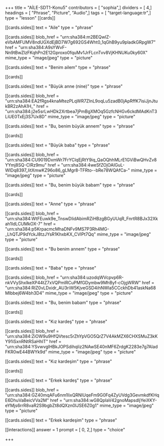+++
title = "AİLE-SDT1-Konu5"
contributors = [ "sophia",]
dividers = [ 4,]
headings = [ "Phrase", "Picture", "Audio",]
tags = [ "target-language:tr",]
type = "lesson"
[[cards]]

[[cards.sides]]
text = "Aile"
type = "phrase"

[[cards.sides]]
blob_href = "urn:sha384:m2BEQwlZ-eVbAMFUMV8ndUGXdEjBD7W7g692GS4Wht0_1qGhB9yu9pladkGRpgW7"
href = "urn:sha384:A9sYWvF-Nn9tBwZlzFKqhPn2E12Gproxo0fquMv1JrFLcnTvv8VjKHNUKu0ky60X"
mime_type = "image/jpeg"
type = "picture"

[[cards.sides]]
text = "Benim ailem"
type = "phrase"

[[cards]]

[[cards.sides]]
text = "Büyük anne (nine)"
type = "phrase"

[[cards.sides]]
blob_href = "urn:sha384:EA2fRgs4knaMtezPLqWR7ZInL9oqLu5zadB0jApRffK7isiJjnJtukBR2zAhA1H_"
href = "urn:sha384:j2e5srLwHDk2Xrtbea7jPmBgXMOq5GzfcNHGv6ckdMAdKnT3LiUE0TxEj3S7Ux8D"
mime_type = "image/jpeg"
type = "picture"

[[cards.sides]]
text = "Bu, benim büyük annem"
type = "phrase"

[[cards]]

[[cards.sides]]
text = "Büyük baba"
type = "phrase"

[[cards.sides]]
blob_href = "urn:sha384:CU9019DxmWr7FrYClqEjRtY9iq_QaOQhhMLrE1GViBwQHvZv8YYmj8SQ-CIRz9mu"
href = "urn:sha384:4weSfZOjOAIGuL-WIDq8397_IitXmwKZ96o86_gLMgr8-TFRto--bRe78WQAfCa-"
mime_type = "image/jpeg"
type = "picture"

[[cards.sides]]
text = "Bu, benim büyük babam"
type = "phrase"

[[cards]]

[[cards.sides]]
text = "Anne"
type = "phrase"

[[cards.sides]]
blob_href = "urn:sha384:WtFEuwk9e_TnswDIidAbimRZiHBzgBGyUUqR_FnrtR8BJx32Xkah1IdLCUMkOX-7"
href = "urn:sha384:p5KrpacmcMhaDNFv9MS7P3Rh4MG-_LhQTJP9dYckJ8tzJYsR1KhxbKX_CVlPt7Qq"
mime_type = "image/jpeg"
type = "picture"

[[cards.sides]]
text = "Bu benim annem"
type = "phrase"

[[cards]]

[[cards.sides]]
text = "Baba"
type = "phrase"

[[cards.sides]]
blob_href = "urn:sha384:uzodqWVcpvp6R-nkVVyShxlkeXP44tZ7xVQPmlRCuPMfGDymbw9MhByf-cOjgWRW"
href = "urn:sha384:RIZ0vLDxidr_AU3riW5KjveGSD4ihNWla5CCckhDb41askNa68MIbbej6W4bh3D4"
mime_type = "image/jpeg"
type = "picture"

[[cards.sides]]
text = "Bu, benim babam"
type = "phrase"

[[cards]]

[[cards.sides]]
text = "Kız kardeş"
type = "phrase"

[[cards.sides]]
blob_href = "urn:sha384:ZiOW9u9HfQVtesc5rZhYpVGO5QrZ7V4AkMZX6CHXSMuZ3kKY91iSxnRNtRSaHhlT"
href = "urn:sha384:YSvwvglHBkJOPSdihqliz2NAwSE40nMF6ZrdgK2283e7g7AIadFKR0wE44BWYk9d"
mime_type = "image/jpeg"
type = "picture"

[[cards.sides]]
text = "Kız kardeşim"
type = "phrase"

[[cards]]

[[cards.sides]]
text = "Erkek kardeş"
type = "phrase"

[[cards.sides]]
blob_href = "urn:sha384:GZ40mqAFu6nm1lixQRNIUqeFm9G0Fq4ZyUVdg3GevmkdfKHqE6DhuVaBeicVVa2M"
href = "urn:sha384:wG8QpIaV42gnoMapsdIjYeiXKY-eYMjs6rrR8vaR2S9bgbZt8dQXzn0IJSE6Z0g1"
mime_type = "image/jpeg"
type = "picture"

[[cards.sides]]
text = "Erkek kardeşim"
type = "phrase"

[[interactions]]
answer = 1
prompt = [ 0, 2,]
type = "choice"

+++
